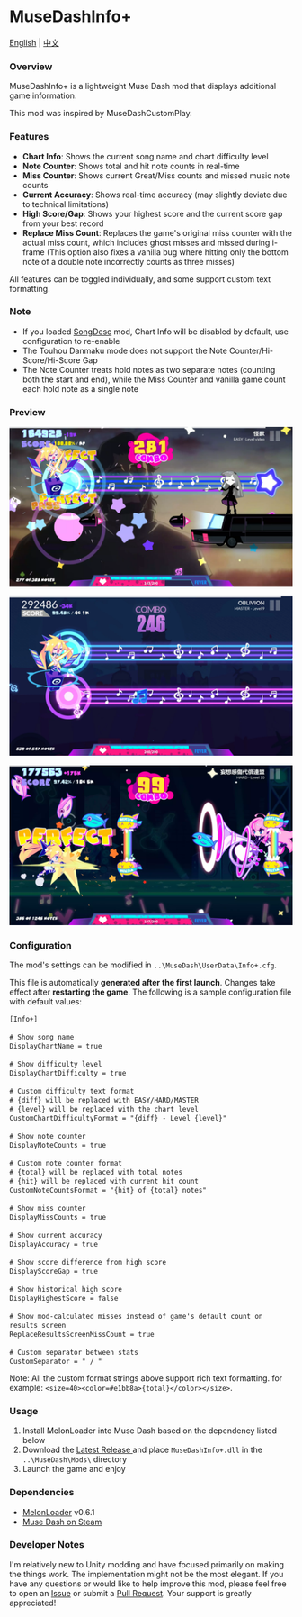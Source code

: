 # MuseDashInfo+

[English](README.md) | [中文](README_zh.md)

### Overview

MuseDashInfo+ is a lightweight Muse Dash mod that displays additional game information.

This mod was inspired by MuseDashCustomPlay.

### Features

- **Chart Info**: Shows the current song name and chart difficulty level
- **Note Counter**: Shows total and hit note counts in real-time
- **Miss Counter**: Shows current Great/Miss counts and missed music note counts
- **Current Accuracy**: Shows real-time accuracy (may slightly deviate due to technical limitations)
- **High Score/Gap**: Shows your highest score and the current score gap from your best record
- **Replace Miss Count**: Replaces the game's original miss counter with the actual miss count, which includes ghost misses and missed during i-frame (This option also fixes a vanilla bug where hitting only the bottom note of a double note incorrectly counts as three misses)

All features can be toggled individually, and some support custom text formatting.

### Note

- If you loaded [SongDesc](https://github.com/mdmods/songdesc) mod, Chart Info will be disabled by default, use configuration to re-enable
- The Touhou Danmaku mode does not support the Note Counter/Hi-Score/Hi-Score Gap
- The Note Counter treats hold notes as two separate notes (counting both the start and end), while the Miss Counter and vanilla game count each hold note as a single note

### Preview

![Preview 1](Static/Preview1.webp)

![Preview 2](Static/Preview2.webp)

![Preview 3](Static/Preview3.webp)

### Configuration

The mod's settings can be modified in `..\MuseDash\UserData\Info+.cfg`.

This file is automatically **generated after the first launch**. Changes take effect after **restarting the game**. The following is a sample configuration file with default values:

```
[Info+]

# Show song name
DisplayChartName = true

# Show difficulty level
DisplayChartDifficulty = true

# Custom difficulty text format
# {diff} will be replaced with EASY/HARD/MASTER
# {level} will be replaced with the chart level
CustomChartDifficultyFormat = "{diff} - Level {level}"

# Show note counter
DisplayNoteCounts = true

# Custom note counter format
# {total} will be replaced with total notes
# {hit} will be replaced with current hit count
CustomNoteCountsFormat = "{hit} of {total} notes"

# Show miss counter
DisplayMissCounts = true

# Show current accuracy
DisplayAccuracy = true

# Show score difference from high score
DisplayScoreGap = true

# Show historical high score
DisplayHighestScore = false

# Show mod-calculated misses instead of game's default count on results screen
ReplaceResultsScreenMissCount = true

# Custom separator between stats
CustomSeparator = " / "
```

Note: All the custom format strings above support rich text formatting. for example: `<size=40><color=#e1bb8a>{total}</color></size>`.

### Usage

1. Install MelonLoader into Muse Dash based on the dependency listed below
2. Download the [Latest Release ](https://github.com/KARPED1EM/MuseDashInfoPlus/releases)and place `MuseDashInfo+.dll` in the `..\MuseDash\Mods\` directory
3. Launch the game and enjoy

### Dependencies

- [MelonLoader](https://github.com/LavaGang/MelonLoader/releases) v0.6.1
- [Muse Dash on Steam](https://store.steampowered.com/app/774171/Muse_Dash/)

### Developer Notes

I'm relatively new to Unity modding and have focused primarily on making the things work. The implementation might not be the most elegant. If you have any questions or would like to help improve this mod, please feel free to open an [Issue](https://github.com/KARPED1EM/MuseDashInfoPlus/issues/new) or submit a [Pull Request](https://github.com/KARPED1EM/MuseDashInfoPlus/compare). Your support is greatly appreciated!
